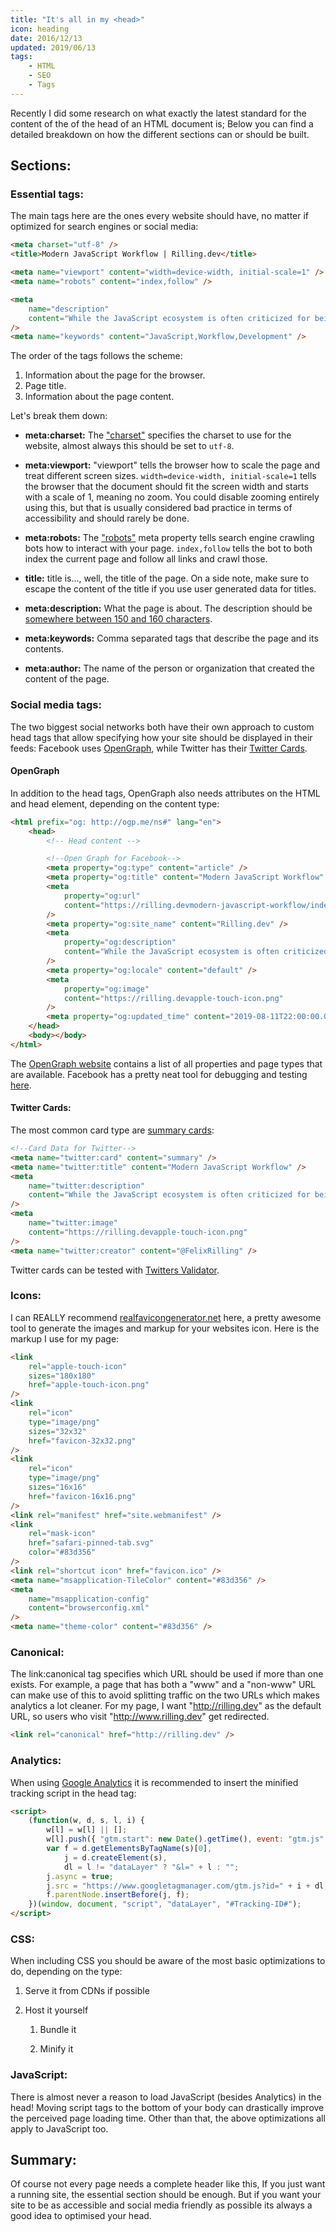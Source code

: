 ```yaml
---
title: "It's all in my <head>"
icon: heading
date: 2016/12/13
updated: 2019/06/13
tags:
    - HTML
    - SEO
    - Tags
---
```


Recently I did some research on what exactly the latest standard for the content of the of the head of an HTML document is; Below you can find a detailed breakdown on how the different sections can or should be built.

<!-- more -->

## Sections:

### Essential tags:

The main tags here are the ones every website should have, no matter if optimized for search engines or social media:

```html
<meta charset="utf-8" />
<title>Modern JavaScript Workflow | Rilling.dev</title>

<meta name="viewport" content="width=device-width, initial-scale=1" />
<meta name="robots" content="index,follow" />

<meta
    name="description"
    content="While the JavaScript ecosystem is often criticized for being too complex and/or having way too many dependencies and tools (and rightfully so most of the time), we should keep in mind that most of the"
/>
<meta name="keywords" content="JavaScript,Workflow,Development" />
```

The order of the tags follows the scheme:

1. Information about the page for the browser.
2. Page title.
3. Information about the page content.

Let's break them down:

-   **meta:charset:** The ["charset"](https://developer.mozilla.org/en-US/docs/Web/HTML/Element/meta#attr-charset) specifies the charset to use for the website, almost always this should be set to `utf-8`.

-   **meta:viewport:** "viewport" tells the browser how to scale the page and treat different screen sizes. `width=device-width, initial-scale=1` tells the browser that the document should fit the screen width and starts with a scale of 1, meaning no zoom. You could disable zooming entirely using this, but that is usually considered bad practice in terms of accessibility and should rarely be done.

-   **meta:robots:** The ["robots"](http://www.robotstxt.org/meta.html) meta property tells search engine crawling bots how to interact with your page. `index,follow` tells the bot to both index the current page and follow all links and crawl those.

-   **title:** title is..., well, the title of the page. On a side note, make sure to escape the content of the title if you use user generated data for titles.

-   **meta:description:** What the page is about. The description should be [somewhere between 150 and 160 characters](https://moz.com/learn/seo/meta-description).

-   **meta:keywords:** Comma separated tags that describe the page and its contents.

-   **meta:author:** The name of the person or organization that created the content of the page.

### Social media tags:

The two biggest social networks both have their own approach to custom head tags that allow specifying how your site should be displayed in their feeds: Facebook uses [OpenGraph](http://ogp.me/), while Twitter has their [Twitter Cards](https://dev.twitter.com/cards/overview).

#### OpenGraph

In addition to the head tags, OpenGraph also needs attributes on the HTML and head element, depending on the content type:

```html
<html prefix="og: http://ogp.me/ns#" lang="en">
    <head>
        <!-- Head content -->

        <!--Open Graph for Facebook-->
        <meta property="og:type" content="article" />
        <meta property="og:title" content="Modern JavaScript Workflow" />
        <meta
            property="og:url"
            content="https://rilling.devmodern-javascript-workflow/index.html"
        />
        <meta property="og:site_name" content="Rilling.dev" />
        <meta
            property="og:description"
            content="While the JavaScript ecosystem is often criticized for being too complex and/or having way too many dependencies and tools (and rightfully so most of the time), we should keep in mind that most of the"
        />
        <meta property="og:locale" content="default" />
        <meta
            property="og:image"
            content="https://rilling.devapple-touch-icon.png"
        />
        <meta property="og:updated_time" content="2019-08-11T22:00:00.000Z" />
    </head>
    <body></body>
</html>
```

The [OpenGraph website](http://ogp.me/) contains a list of all properties and page types that are available. Facebook has a pretty neat tool for debugging and testing [here](https://developers.facebook.com/tools/debug/sharing/).

#### Twitter Cards:

The most common card type are [summary cards](https://dev.twitter.com/cards/types/summary):

```html
<!--Card Data for Twitter-->
<meta name="twitter:card" content="summary" />
<meta name="twitter:title" content="Modern JavaScript Workflow" />
<meta
    name="twitter:description"
    content="While the JavaScript ecosystem is often criticized for being too complex and/or having way too many dependencies and tools (and rightfully so most of the time), we should keep in mind that most of the"
/>
<meta
    name="twitter:image"
    content="https://rilling.devapple-touch-icon.png"
/>
<meta name="twitter:creator" content="@FelixRilling" />
```

Twitter cards can be tested with [Twitters Validator](https://cards-dev.twitter.com/validator).

### Icons:

I can REALLY recommend [realfavicongenerator.net](http://realfavicongenerator.net/) here, a pretty awesome tool to generate the images and markup for your websites icon. Here is the markup I use for my page:

```html
<link
    rel="apple-touch-icon"
    sizes="180x180"
    href="apple-touch-icon.png"
/>
<link
    rel="icon"
    type="image/png"
    sizes="32x32"
    href="favicon-32x32.png"
/>
<link
    rel="icon"
    type="image/png"
    sizes="16x16"
    href="favicon-16x16.png"
/>
<link rel="manifest" href="site.webmanifest" />
<link
    rel="mask-icon"
    href="safari-pinned-tab.svg"
    color="#83d356"
/>
<link rel="shortcut icon" href="favicon.ico" />
<meta name="msapplication-TileColor" content="#83d356" />
<meta
    name="msapplication-config"
    content="browserconfig.xml"
/>
<meta name="theme-color" content="#83d356" />
```

### Canonical:

The link:canonical tag specifies which URL should be used if more than one exists. For example, a page that has both a "www" and a "non-www" URL can make use of this to avoid splitting traffic on the two URLs which makes analytics a lot cleaner. For my page, I want "<http://rilling.dev>" as the default URL, so users who visit "<http://www.rilling.dev>" get redirected.

```html
<link rel="canonical" href="http://rilling.dev" />
```

### Analytics:

When using [Google Analytics](https://analytics.google.com/analytics/web/) it is recommended to insert the minified tracking script in the head tag:

```html
<script>
    (function(w, d, s, l, i) {
        w[l] = w[l] || [];
        w[l].push({ "gtm.start": new Date().getTime(), event: "gtm.js" });
        var f = d.getElementsByTagName(s)[0],
            j = d.createElement(s),
            dl = l != "dataLayer" ? "&l=" + l : "";
        j.async = true;
        j.src = "https://www.googletagmanager.com/gtm.js?id=" + i + dl;
        f.parentNode.insertBefore(j, f);
    })(window, document, "script", "dataLayer", "#Tracking-ID#");
</script>
```

### CSS:

When including CSS you should be aware of the most basic optimizations to do, depending on the type:

1. Serve it from CDNs if possible

2. Host it yourself

    1. Bundle it

    2. Minify it

### JavaScript:

There is almost never a reason to load JavaScript (besides Analytics) in the head! Moving script tags to the bottom of your body can drastically improve the perceived page loading time. Other than that, the above optimizations all apply to JavaScript too.

## Summary:

Of course not every page needs a complete header like this, If you just want a running site, the essential section should be enough. But if you want your site to be as accessible and social media friendly as possible its always a good idea to optimised your head.
